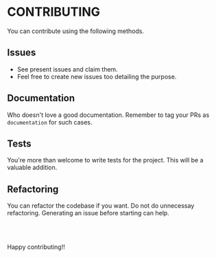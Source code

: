 # CONTRIBUTING

You can contribute using the following methods.

## Issues

- See present issues and claim them.
- Feel free to create new issues too detailing the purpose.

## Documentation

Who doesn't love a good documentation. Remember to tag your PRs as `documentation` for such cases.

## Tests

You're more than welcome to write tests for the project. This will be a valuable addition.

## Refactoring

You can refactor the codebase if you want. Do not do unnecessay refactoring. Generating an issue before starting can help.

<br><br>

Happy contributing!!
